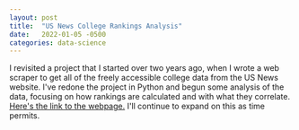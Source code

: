 ```yaml
---
layout: post
title:  "US News College Rankings Analysis"
date:   2022-01-05 -0500
categories: data-science
---
```

I revisited a project that I started over two years ago, when I wrote a web scraper to get all of the freely accessible college data from the US News website. I've redone the project in Python and begun some analysis of the data, focusing on how rankings are calculated and with what they correlate. [Here's the link to the webpage.](http://imada.ml/USNews-Colleges-Web-Scraper/) I'll continue to expand on this as time permits.
